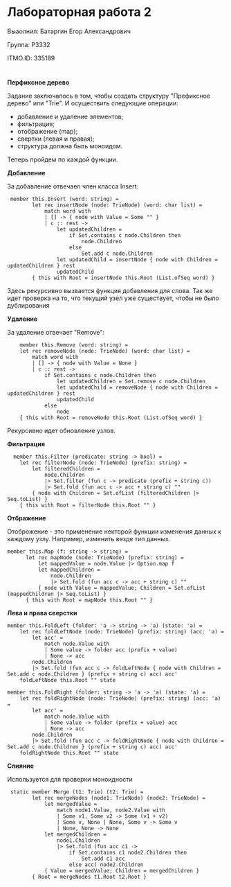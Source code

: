 # Лабораторная работа 2
Выаолнил: Батаргин Егор Александрович

Группа: P3332

ITMO.ID: 335189

#
**Перфиксное дерево**

Задание заключалось в том, чтобы создать структуру "Префиксное дерево" или "Trie". И осуществить следующие операции:

 - добавление и удаление элементов;
 - фильтрация;
 - отображение (map);
 - свертки (левая и правая);
 - структура должна быть моноидом.

Теперь пройдем по каждой функции.

**Добавление**

За добавление отвечаеn член класса Insert:

     member this.Insert (word: string) =
            let rec insertNode (node: TrieNode) (word: char list) =
                match word with
                | [] -> { node with Value = Some "" }
                | c :: rest ->
                    let updatedChildren = 
                        if Set.contains c node.Children then 
                            node.Children
                        else 
                            Set.add c node.Children
                    let updatedChild = insertNode { node with Children = updatedChildren } rest
                    updatedChild
            { this with Root = insertNode this.Root (List.ofSeq word) }
Здесь рекурсивно вызвается функция добавления для слова. Так же идет проверка на то, что текущий узел уже существует, чтобы не было дублирования

**Удаление**

За удаление отвечает "Remove":

        member this.Remove (word: string) =
        let rec removeNode (node: TrieNode) (word: char list) =
            match word with
            | [] -> { node with Value = None }
            | c :: rest ->
                if Set.contains c node.Children then
                    let updatedChildren = Set.remove c node.Children
                    let updatedChild = removeNode { node with Children = updatedChildren } rest
                    updatedChild
                else
                    node
        { this with Root = removeNode this.Root (List.ofSeq word) }
Рекурсивно идет обновление узлов.

**Фильтрация**

      member this.Filter (predicate: string -> bool) =
        let rec filterNode (node: TrieNode) (prefix: string) =
            let filteredChildren =
                node.Children
                |> Set.filter (fun c -> predicate (prefix + string c))
                |> Set.fold (fun acc c -> acc + string c) ""
            { node with Children = Set.ofList (filteredChildren |> Seq.toList) }
        { this with Root = filterNode this.Root "" }
**Отбражение**

Отоброжение - это применение некторой функции изменения данных к каждому узлу. Например, изменить везде тип данных.

    member this.Map (f: string -> string) =
          let rec mapNode (node: TrieNode) (prefix: string) =
              let mappedValue = node.Value |> Option.map f
              let mappedChildren = 
                  node.Children
                  |> Set.fold (fun acc c -> acc + string c) ""
              { node with Value = mappedValue; Children = Set.ofList (mappedChildren |> Seq.toList) }
          { this with Root = mapNode this.Root "" }

**Лева и права сверстки**

    member this.FoldLeft (folder: 'a -> string -> 'a) (state: 'a) =
        let rec foldLeftNode (node: TrieNode) (prefix: string) (acc: 'a) =
            let acc' = 
                match node.Value with
                | Some value -> folder acc (prefix + value)
                | None -> acc
            node.Children
            |> Set.fold (fun acc c -> foldLeftNode { node with Children = Set.add c node.Children } (prefix + string c) acc) acc'
        foldLeftNode this.Root "" state

    member this.FoldRight (folder: string -> 'a -> 'a) (state: 'a) =
        let rec foldRightNode (node: TrieNode) (prefix: string) (acc: 'a) =
            let acc' = 
                match node.Value with
                | Some value -> folder (prefix + value) acc
                | None -> acc
            node.Children
            |> Set.fold (fun acc c -> foldRightNode { node with Children = Set.add c node.Children } (prefix + string c) acc) acc'
        foldRightNode this.Root "" state
**Слияние**

Используется для проверки моноидности

     static member Merge (t1: Trie) (t2: Trie) =
            let rec mergeNodes (node1: TrieNode) (node2: TrieNode) =
                let mergedValue =
                    match node1.Value, node2.Value with
                    | Some v1, Some v2 -> Some (v1 + v2)
                    | Some v, None | None, Some v -> Some v
                    | None, None -> None
                let mergedChildren =
                    node1.Children
                    |> Set.fold (fun acc c1 -> 
                        if Set.contains c1 node2.Children then
                            Set.add c1 acc
                        else acc) node2.Children
                { Value = mergedValue; Children = mergedChildren }
            { Root = mergeNodes t1.Root t2.Root }
